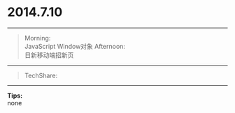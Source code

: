 # 2014.7.10
---

> Morning:<br />
	JavaScript Window对象
  Afternoon:<br />
	日新移动端招新页

---

> TechShare:<br />
	

---

**Tips:**<br />
none